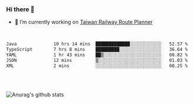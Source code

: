 ### Hi there 👋

- 🔭 I’m currently working on [Taiwan Railway Route Planner](https://github.com/Taiwan-Railway-Route-Planner)

<br/>

<!--START_SECTION:waka-->

```txt
Java              10 hrs 14 mins  █████████████░░░░░░░░░░░░   52.57 %
TypeScript        7 hrs 8 mins    █████████░░░░░░░░░░░░░░░░   36.64 %
YAML              1 hr 43 mins    ██▒░░░░░░░░░░░░░░░░░░░░░░   08.82 %
JSON              12 mins         ▒░░░░░░░░░░░░░░░░░░░░░░░░   01.03 %
XML               2 mins          ░░░░░░░░░░░░░░░░░░░░░░░░░   00.25 %
```

<!--END_SECTION:waka-->

<br/>
<br/>

![Anurag's github stats](https://github-readme-stats.vercel.app/api?username=DepickereSven&show_icons=true&theme=tokyonight)



<!--
**DepickereSven/DepickereSven** is a ✨ _special_ ✨ repository because its `README.md` (this file) appears on your GitHub profile.

Here are some ideas to get you started:

- 🔭 I’m currently working on ...
- 🌱 I’m currently learning ...
- 👯 I’m looking to collaborate on ...
- 🤔 I’m looking for help with ...
- 💬 Ask me about ...
- 📫 How to reach me: ...
- 😄 Pronouns: ...
- ⚡ Fun fact: ...
-->
